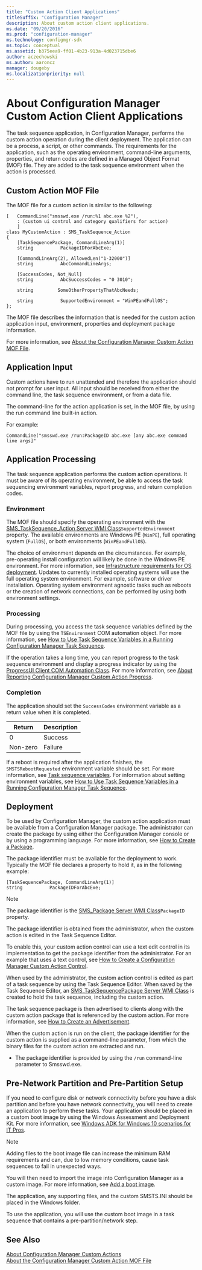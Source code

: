 ```yaml
---
title: "Custom Action Client Applications"
titleSuffix: "Configuration Manager"
description: About custom action client applications.
ms.date: "09/20/2016"
ms.prod: "configuration-manager"
ms.technology: configmgr-sdk
ms.topic: conceptual
ms.assetid: b375eea9-ff01-4b23-913a-4d023715dbe6
author: aczechowski
ms.author: aaroncz
manager: dougeby
ms.localizationpriority: null
---
```


# About Configuration Manager Custom Action Client Applications
The task sequence application, in Configuration Manager, performs the custom action operation during the client deployment. The application can be a process, a script, or other commands. The requirements for the application, such as the operating environment, command-line arguments, properties, and return codes are defined in a Managed Object Format (MOF) file. They are added to the task sequence environment when the action is processed.  

## Custom Action MOF File  
 The MOF file for a custom action is similar to the following:  

```  
[   CommandLine("smsswd.exe /run:%1 abc.exe %2"),  
    : (custom ui control and category qualifiers for action)  
    ]  
class MyCustomAction : SMS_TaskSequence_Action  
{  
    [TaskSequencePackage, CommandLineArg(1)]  
    string          PackageIDForAbcExe;  

    [CommandLineArg(2), AllowedLen("1-32000")]  
    string          AbcCommandLineArgs;  

    [SuccessCodes, Not_Null]  
    string          AbcSuccessCodes = "0 3010";  

    string         SomeOtherPropertyThatAbcNeeds;  

    string          SupportedEnvironment = "WinPEandFullOS";  
};  
```  

 The MOF file describes the information that is needed for the custom action application input, environment, properties and deployment package information.  

 For more information, see [About the Configuration Manager Custom Action MOF File](../../develop/osd/about-configuration-manager-custom-action-mof-files.md).  

## Application Input  
 Custom actions have to run unattended and therefore the application should not prompt for user input. All input should be received from either the command line, the task sequence environment, or from a data file.  

 The command-line for the action application is set, in the MOF file, by using the run command line built-in action.  

 For example:  

```  
CommandLine("smsswd.exe /run:PackageID abc.exe [any abc.exe command line args]"  
```  

## Application Processing  
 The task sequence application performs the custom action operations. It must be aware of its operating environment, be able to access the task sequencing environment variables, report progress, and return completion codes.  

### Environment  
 The MOF file should specify the operating environment with the [SMS_TaskSequence_Action Server WMI Class](../../develop/reference/osd/sms_tasksequence_action-server-wmi-class.md)`SupportedEnvironment` property. The available environments are Windows PE (`WinPE`), full operating system (`FullOS`), or both environments (`WinPEandFullOS`).  

 The choice of environment depends on the circumstances. For example, pre-operating install configuration will likely be done in the Windows PE environment. For more information, see [Infrastructure requirements for OS deployment](../../osd/plan-design/infrastructure-requirements-for-operating-system-deployment.md). Updates to currently installed operating systems will use the full operating system environment. For example, software or driver installation. Operating system environment agnostic tasks such as reboots or the creation of network connections, can be performed by using both environment settings.  

### Processing  
 During processing, you access the task sequence variables defined by the MOF file by using the `TSEnvironment` COM automation object. For more information, see [How to Use Task Sequence Variables in a Running Configuration Manager Task Sequence](../../develop/osd/how-to-use-task-sequence-variables-in-a-running-task-sequence.md).  

 If the operation takes a long time, you can report progress to the task sequence environment and display a progress indicator by using the [ProgressUI Client COM Automation Class](../../develop/reference/core/clients/client-classes/progressui-client-com-automation-class.md). For more information, see [About Reporting Configuration Manager Custom Action Progress](../../develop/osd/about-reporting-configuration-manager-custom-action-progress.md).  

### Completion  
 The application should set the `SuccessCodes` environment variable as a return value when it is completed.  

|Return|Description|  
|------------|-----------------|  
|0|Success|  
|Non-zero|Failure|  

 If a reboot is required after the application finishes, the `SMSTSRebootRequested` environment variable should be set. For more information, see [Task sequence variables](../../osd/understand/task-sequence-variables.md#SMSTSRebootRequested). For information about setting environment variables, see [How to Use Task Sequence Variables in a Running Configuration Manager Task Sequence](../../develop/osd/how-to-use-task-sequence-variables-in-a-running-task-sequence.md).  

## Deployment  
 To be used by Configuration Manager, the custom action application must be available from a Configuration Manager package. The administrator can create the package by using either the Configuration Manager console or by using a programming language. For more information, see [How to Create a Package](../../develop/core/servers/configure/how-to-create-a-package.md).  

 The package identifier must be available for the deployment to work. Typically the MOF file declares a property to hold it, as in the following example:  

```  
[TaskSequencePackage, CommandLineArg(1)]  
string          PackageIDForAbcExe;  
```  

> [!NOTE]
>  The package identifier is the [SMS_Package Server WMI Class](../../develop/reference/core/servers/configure/sms_package-server-wmi-class.md)`PackageID` property.  

 The package identifier is obtained from the administrator, when the custom action is edited in the Task Sequence Editor.  

 To enable this, your custom action control can use a text edit control in its implementation to get the package identifier from the administrator. For an example that uses a text control, see [How to Create a Configuration Manager Custom Action Control](../../develop/osd/how-to-create-a-configuration-manager-custom-action-control.md).  

 When used by the administrator, the custom action control is edited as part of a task sequence by using the Task Sequence Editor. When saved by the Task Sequence Editor, an [SMS_TaskSequencePackage Server WMI Class](../../develop/reference/osd/sms_tasksequencepackage-server-wmi-class.md) is created to hold the task sequence, including the custom action.  

 The task sequence package is then advertised to clients along with the custom action package that is referenced by the custom action. For more information, see [How to Create an Advertisement](../../develop/core/servers/configure/how-to-create-an-advertisement.md).  

 When the custom action is run on the client, the package identifier for the custom action is supplied as a command-line parameter, from which the binary files for the custom action are extracted and run.  

-   The package identifier is provided by using the `/run` command-line parameter to Smsswd.exe.  

## Pre-Network Partition and Pre-Partition Setup  
 If you need to configure disk or network connectivity before you have a disk partition and before you have network connectivity, you will need to create an application to perform these tasks. Your application should be placed in a custom boot image by using the Windows Assessment and Deployment Kit. For more information, see [Windows ADK for Windows 10 scenarios for IT Pros](/windows/deployment/windows-adk-scenarios-for-it-pros).  

> [!NOTE]
>  Adding files to the boot image file can increase the minimum RAM requirements and can, due to low memory conditions, cause task sequences to fail in unexpected ways.  

 You will then need to import the image into Configuration Manager as a custom image. For more information, see [Add a boot image](../../osd/get-started/manage-boot-images.md#add-a-boot-image).  

 The application, any supporting files, and the custom SMSTS.INI should be placed in the Windows folder.  

 To use the application, you will use the custom boot image in a task sequence that contains a pre-partition/network step.  

## See Also  
 [About Configuration Manager Custom Actions](../../develop/osd/about-configuration-manager-custom-actions.md)   
 [About the Configuration Manager Custom Action MOF File](../../develop/osd/about-configuration-manager-custom-action-mof-files.md)
